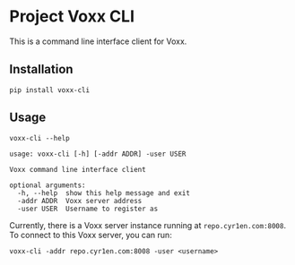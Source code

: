 # Project Voxx CLI

This is a command line interface client for Voxx.

## Installation

```
pip install voxx-cli
```

## Usage

```
voxx-cli --help

usage: voxx-cli [-h] [-addr ADDR] -user USER

Voxx command line interface client

optional arguments:
  -h, --help  show this help message and exit
  -addr ADDR  Voxx server address
  -user USER  Username to register as
```

Currently, there is a Voxx server instance running at `repo.cyr1en.com:8008`.
To connect to this Voxx server, you can run:

```
voxx-cli -addr repo.cyr1en.com:8008 -user <username>
```